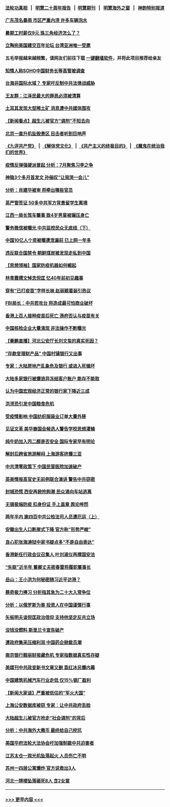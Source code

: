 #### [法轮功真相](https://github.com/gfw-breaker/truth/blob/master/README.md?t=0) &nbsp;&nbsp;|&nbsp;&nbsp; [明慧二十周年报告](https://github.com/gfw-breaker/mh-reports/blob/master/README.md?t=0) &nbsp;&nbsp;|&nbsp;&nbsp;[明慧期刊](https://github.com/gfw-breaker/mh-qikan) &nbsp;&nbsp;|&nbsp;&nbsp; [明慧海外之窗](https://github.com/gfw-breaker/mh-news/blob/master/README.md?t=0) &nbsp;&nbsp;|&nbsp;&nbsp; [神韵特别报道](https://github.com/gfw-breaker/mh-news/blob/master/shenyun.md?t=0)
#### [广东茂名暴雨 市区严重内涝 许多车辆泡水](../pages/nsc413/n13775473.md?t=07071751) 
#### [暑期工时薪仅9元 珠三角经济怎么了？](../pages/nsc413/n13775457.md?t=07071751) 
#### [立陶宛美国建交百年论坛 台湾亚洲唯一受邀](../pages/nsc413/n13775467.md?t=07071751) 
#### 五毛举报越来越频繁，请网友们前往下载 [一键翻墙软件](https://github.com/gfw-breaker/ssr-accounts)，并将此项目推荐给亲友
#### [知情人称SOHO中国财务长等高管被调查](../pages/nsc413/n13775350.md?t=07071751) 
#### [台海非国际水域？ 专家吁反制中共法律战威胁](../pages/nsc413/n13775401.md?t=07071751) 
#### [王友群：江泽民最大的罪恶必须被清算](../pages/nsc413/n13775167.md?t=07071751) 
#### [土耳其发现大型稀土矿 消息遭中共媒体围攻](../pages/nsc413/n13775425.md?t=07071751) 
#### [【新闻看点】超生儿被官方“调剂”不知去向](../pages/nsc413/n13775014.md?t=07071751) 
#### [北京一直升机坠毁景区 目击者听到巨响声](../pages/nsc413/n13775404.md?t=07071751) 
#### [《九评共产党》](https://github.com/begood0513/9ping.md/blob/master/README.md) &nbsp;|&nbsp; [《解体党文化》](../../../../jtdwh.md/blob/master/README.md)  &nbsp;|&nbsp; [《共产主义的终极目的》](../../../../gczydzjmd.md/blob/master/README.md) &nbsp;|&nbsp; [《魔鬼在统治我们的世界》](../../../../mgztzwmdsj.md/blob/master/README.md) 
#### [疫情反弹强硬派冒起 分析：7月聚焦习李之争](../pages/nsc413/n13775277.md?t=07071751) 
#### [神隐3个多月首发文 孙俪叹“让我哭一会儿”](../pages/nsc413/n13775210.md?t=07071751) 
#### [分析：肖建华被审 将牵出哪些官员](../pages/nsc413/n13775079.md?t=07071751) 
#### [英严管签证 50多中共军方背景留学生离境](../pages/nsc413/n13775291.md?t=07071751) 
#### [江西一局长驾车肇事 致4岁男童被辗压身亡](../pages/nsc413/n13775326.md?t=07071751) 
#### [警务微信被曝光 中共监控民众无底线（下）](../pages/nsc413/n13774421.md?t=07071751) 
#### [中国10亿人个资被曝遭泄漏前 已上网一年多](../pages/nsc413/n13775230.md?t=07071751) 
#### [违反联合国禁令 朝鲜煤炭被发现走私到中国](../pages/nsc413/n13775248.md?t=07071751) 
#### [【思想领袖】国家防疫机器如何崛起](../pages/nsc413/n13761024.md?t=07071751) 
#### [林青霞撰文悼念倪匡 忆40年前初见趣事](../pages/nsc413/n13775176.md?t=07071751) 
#### [穿有“已打疫苗”字样长袜 赵丽颖着装引热议](../pages/nsc413/n13775080.md?t=07071751) 
#### [FBI局长：中共若攻台 将造成最可怕商业破坏](../pages/nsc413/n13775202.md?t=07071751) 
#### [香港上百人接种疫苗后死亡 港府否认与疫苗有关](../pages/nsc413/n13775208.md?t=07071751) 
#### [中国核检企业大量涌现 非法操作不断曝光](../pages/nsc413/n13775207.md?t=07071751) 
#### [【秦鹏直播】河北公安厅长刘文玺的真实死因？](../pages/nsc413/n13775180.md?t=07071751) 
#### [“存款变理财产品” 中国村镇银行又出事](../pages/nsc413/n13775146.md?t=07071751) 
#### [专家：大陆房地产乱象危及银行 或进入死循环](../pages/nsc413/n13774859.md?t=07071751) 
#### [大陆多家银行被爆诡异冻结客户账户 能存不能取](../pages/nsc413/n13774960.md?t=07071751) 
#### [认为中国宏观经济正常的银行家下降近三成](../pages/nsc413/n13775169.md?t=07071751) 
#### [洪涝恐引发中国粮食危机](../pages/nsc413/n13775159.md?t=07071751) 
#### [受疫情影响 中国纺织服装业订单大量外移](../pages/nsc413/n13775107.md?t=07071751) 
#### [见证文革 美华裔国会候选人警告学校思想灌输](../pages/nsc413/n13775021.md?t=07071751) 
#### [纯牛奶加入丙二醇是否安全 国际专家早有明论](../pages/nsc413/n13774980.md?t=07071751) 
#### [解封后跨省旅游解闷 上海游客挤爆三亚](../pages/nsc413/n13774985.md?t=07071751) 
#### [中共清零政策下 中国民营医院加速破产](../pages/nsc413/n13774881.md?t=07071751) 
#### [英美情报高官史无前例联合演讲 警告中共窃密](../pages/nsc413/n13775046.md?t=07071751) 
#### [封城恐慌 西安再掀抢购潮 民众涌向车站逃离](../pages/nsc413/n13775043.md?t=07071751) 
#### [无锡极端防疫 扣身份证 手上盖章 舆论哗然](../pages/nsc413/n13774913.md?t=07071751) 
#### [两年半内 逾四百中共公检法司人员遭厄运（上）](../pages/nsc413/n13767733.md?t=07071751) 
#### [安徽出生人口断崖式下降 官方称“形势严峻”](../pages/nsc413/n13775042.md?t=07071751) 
#### [良心犯张海涛狱中家书疑点多“不是自由表达”](../pages/nsc413/n13775029.md?t=07071751) 
#### [香港新任行政会议召集人 叶刘淑仪再撑国安法](../pages/nsc413/n13774965.md?t=07071751) 
#### [“失联”近半年 董卿丈夫密春雷将履职董事长](../pages/nsc413/n13775013.md?t=07071751) 
#### [岳山：王小洪为何秘密随习近平访港？](../pages/nsc413/n13774491.md?t=07071751) 
#### [蔡奇极力捧习 分析指其急为二十大入常争位](../pages/nsc413/n13775009.md?t=07071751) 
#### [分析：以俄罗斯为鉴 投资人在中国谨慎行事](../pages/nsc413/n13774847.md?t=07071751) 
#### [矢板明夫谈倪匡政治信仰 支持他坚定反共立场](../pages/nsc413/n13774886.md?t=07071751) 
#### [没钱没燃料 斯里兰卡宣告破产](../pages/nsc413/n13774927.md?t=07071751) 
#### [遭政府集采压缩利润 中国药企掀裁员潮](../pages/nsc413/n13774969.md?t=07071751) 
#### [南京银行靓丽财报藏危机 专家指数据真实性存疑](../pages/nsc413/n13774943.md?t=07071751) 
#### [美媒刊中共政变新书文章又删 袁红冰另爆内幕](../pages/nsc413/n13774840.md?t=07071751) 
#### [中国建筑机械汽车行业走低 仅15%钢厂盈利](../pages/nsc413/n13774515.md?t=07071751) 
#### [【新闻大家谈】严重被低估的“军火大国”](../pages/nsc413/n13774488.md?t=07071751) 
#### [上海公安数据库被窃 专家：让中共政府丢脸](../pages/nsc413/n13774436.md?t=07071751) 
#### [大陆超生儿被官方抢走“社会调剂”的背后](../pages/nsc413/n13774832.md?t=07071751) 
#### [分析：中共海外大撒币 最终给自己挖坑](../pages/nsc413/n13774335.md?t=07071751) 
#### [美国华府法轮大法协会吁加强制裁中共迫害者](../pages/nsc413/n13774396.md?t=07071751) 
#### [江苏太仓一观光机坠落起火 人员伤亡不明](../pages/nsc413/n13774807.md?t=07071751) 
#### [苏州一四层公寓爆炸 官方说救出3人](../pages/nsc413/n13774770.md?t=07071751) 
#### [河北一牌楼坠落砸死8人 含2女童](../pages/nsc413/n13774733.md?t=07071751) 

----
#### [ >>> 更早内容 <<< ](../indexes/nsc413-earlier.md)
